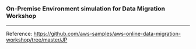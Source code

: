 ### On-Premise Environment simulation for Data Migration Workshop

---

Reference: https://github.com/aws-samples/aws-online-data-migration-workshop/tree/master/JP
